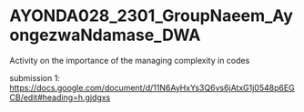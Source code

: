 # AYONDA028_2301_GroupNaeem_AyongezwaNdamase_DWA
Activity on the importance of the managing complexity in codes

submission 1:
https://docs.google.com/document/d/11N6AyHxYs3Q6vs6jAtxG1j0548p6EGCB/edit#heading=h.gjdgxs
